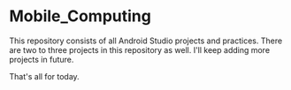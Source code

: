 # Mobile_Computing
This repository consists of all Android Studio projects and practices.
There are two to three projects in this repository as well.
I'll keep adding more projects in future.

That's all for today.
